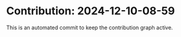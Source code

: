 # Contribution: 2024-12-10-08-59
This is an automated commit to keep the contribution graph active.
